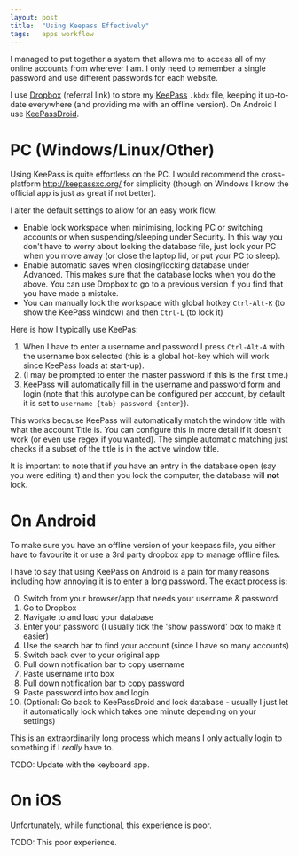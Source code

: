 ```yaml
---
layout: post
title:  "Using Keepass Effectively"
tags:   apps workflow
---
```


I managed to put together a system that allows me to access all of my online
accounts from wherever I am. I only need to remember a single password and use
different passwords for each website.

I use [Dropbox][dropbox-refer] (referral link) to store my [KeePass][keepass]
`.kbdx` file, keeping it up-to-date everywhere (and providing me with an
offline version). On Android I use [KeePassDroid](keepassdroid).

# PC (Windows/Linux/Other)

Using KeePass is quite effortless on the PC. I would recommend the
cross-platform <http://keepassxc.org/> for simplicity (though on Windows I know
the official app is just as great if not better).

I alter the default settings to allow for an easy work flow.

* Enable lock workspace when minimising, locking PC or switching accounts or when suspending/sleeping under Security. In this way you don't have to worry about locking the database file, just lock your PC when you move away (or close the laptop lid, or put your PC to sleep).
* Enable automatic saves when closing/locking database under Advanced. This makes sure that the database locks when you do the above. You can use Dropbox to go to a previous version if you find that you have made a mistake.
* You can manually lock the workspace with global hotkey `Ctrl-Alt-K` (to show the KeePass window) and then `Ctrl-L` (to lock it)

Here is how I typically use KeePas:

1. When I have to enter a username and password I press `Ctrl-Alt-A` with the username box selected (this is a global hot-key which will work since KeePass loads at start-up).
2. (I may be prompted to enter the master password if this is the first time.)
3. KeePass will automatically fill in the username and password form and login (note that this autotype can be configured per account, by default it is set to `username {tab} password {enter}`).

This works because KeePass will automatically match the window title with what the account Title is. You can configure this in more detail if it doesn't work (or even use regex if you wanted). The simple automatic matching just checks if a subset of the title is in the active window title.

It is important to note that if you have an entry in the database open (say you were editing it) and then you lock the computer, the database will **not** lock.

# On Android

To make sure you have an offline version of your keepass file, you either have to favourite it or use a 3rd party dropbox app to manage offline files.

I have to say that using KeePass on Android is a pain for many reasons including how annoying it is to enter a long password. The exact process is:

0. Switch from your browser/app that needs your username & password
1. Go to Dropbox
2. Navigate to and load your database
3. Enter your password (I usually tick the 'show password' box to make it easier)
4. Use the search bar to find your account (since I have so many accounts)
5. Switch back over to your original app
6. Pull down notification bar to copy username
7. Paste username into box
8. Pull down notification bar to copy password
9. Paste password into box and login
10. (Optional: Go back to KeePassDroid and lock database - usually I just let it automatically lock which takes one minute depending on your settings)

This is an extraordinarily long process which means I only actually login to something if I *really* have to.

TODO: Update with the keyboard app.

# On iOS

Unfortunately, while functional, this experience is poor.

TODO: This poor experience.

[keepass]: http://keepass.info/
[dropbox-refer]: https://db.tt/WLuCPAW6
[keepassdroid]: https://play.google.com/store/apps/details?id=com.android.keepass&hl=en_GB
